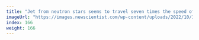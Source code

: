 ```yaml
---
title: "Jet from neutron stars seems to travel seven times the speed of light"
imageUrl: "https://images.newscientist.com/wp-content/uploads/2022/10/12140033/SEI_129109086.jpg?width=600"
index: 166
weight: 166
---
```


